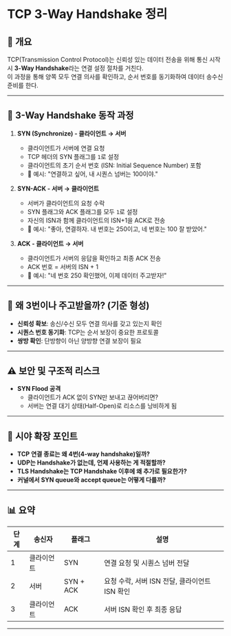 # TCP 3-Way Handshake 정리

## 📌 개요
TCP(Transmission Control Protocol)는 신뢰성 있는 데이터 전송을 위해 통신 시작 시 **3-Way Handshake**라는 연결 설정 절차를 거친다.  
이 과정을 통해 양쪽 모두 연결 의사를 확인하고, 순서 번호를 동기화하여 데이터 송수신 준비를 한다.

---

## 🔁 3-Way Handshake 동작 과정

1. **SYN (Synchronize) - 클라이언트 → 서버**
   - 클라이언트가 서버에 연결 요청
   - TCP 헤더의 SYN 플래그를 `1`로 설정
   - 클라이언트의 초기 순서 번호 (ISN: Initial Sequence Number) 포함
   - 💬 예시: "연결하고 싶어, 내 시퀀스 넘버는 100이야."

2. **SYN-ACK - 서버 → 클라이언트**
   - 서버가 클라이언트의 요청 수락
   - SYN 플래그와 ACK 플래그를 모두 `1`로 설정
   - 자신의 ISN과 함께 클라이언트의 ISN+1을 ACK로 전송
   - 💬 예시: "좋아, 연결하자. 내 번호는 250이고, 네 번호는 100 잘 받았어."

3. **ACK - 클라이언트 → 서버**
   - 클라이언트가 서버의 응답을 확인하고 최종 ACK 전송
   - ACK 번호 = 서버의 ISN + 1
   - 💬 예시: "네 번호 250 확인했어, 이제 데이터 주고받자!"

---

## 📐 왜 3번이나 주고받을까? (기준 형성)

- **신뢰성 확보**: 송신/수신 모두 연결 의사를 갖고 있는지 확인
- **시퀀스 번호 동기화**: TCP는 순서 보장이 중요한 프로토콜
- **쌍방 확인**: 단방향이 아닌 양방향 연결 보장이 필요

---

## ⚠️ 보안 및 구조적 리스크

- **SYN Flood 공격**
  - 클라이언트가 ACK 없이 SYN만 보내고 끊어버리면?
  - 서버는 연결 대기 상태(Half-Open)로 리소스를 낭비하게 됨

---

## 🔭 시야 확장 포인트

- **TCP 연결 종료는 왜 4번(4-way handshake)일까?**
- **UDP는 Handshake가 없는데, 언제 사용하는 게 적절할까?**
- **TLS Handshake는 TCP Handshake 이후에 왜 추가로 필요한가?**
- **커널에서 SYN queue와 accept queue는 어떻게 다를까?**

---

## 📊 요약

| 단계 | 송신자    | 플래그      | 설명                                  |
|------|-----------|-------------|---------------------------------------|
| 1    | 클라이언트 | SYN         | 연결 요청 및 시퀀스 넘버 전달         |
| 2    | 서버       | SYN + ACK   | 요청 수락, 서버 ISN 전달, 클라이언트 ISN 확인 |
| 3    | 클라이언트 | ACK         | 서버 ISN 확인 후 최종 응답           |

---


